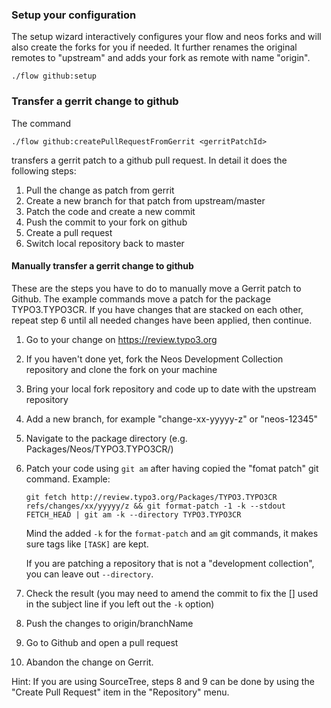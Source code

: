 ### Setup your configuration

The setup wizard interactively configures your flow and neos forks and will also create the forks for you if needed. 
It further renames the original remotes to "upstream" and adds your fork as remote with name "origin".  

	./flow github:setup


### Transfer a gerrit change to github

The command 

	./flow github:createPullRequestFromGerrit <gerritPatchId>

transfers a gerrit patch to a github pull request. In detail it does the following steps:

1. Pull the change as patch from gerrit
2. Create a new branch for that patch from upstream/master
3. Patch the code and create a new commit
4. Push the commit to your fork on github
5. Create a pull request
6. Switch local repository back to master


#### Manually transfer a gerrit change to github

These are the steps you have to do to manually move a Gerrit patch to Github. The example commands move a patch for the package TYPO3.TYPO3CR. If you have changes that are stacked on each other, repeat step 6 until all needed changes have been applied, then continue.

1. Go to your change on https://review.typo3.org
2. If you haven't done yet, fork the Neos Development Collection repository and clone the fork on your machine
3. Bring your local fork repository and code up to date with the upstream repository
4. Add a new branch, for example "change-xx-yyyyy-z" or "neos-12345"
5. Navigate to the package directory (e.g. Packages/Neos/TYPO3.TYPO3CR/)
6. Patch your code using `git am` after having copied the "fomat patch" git command. Example:

   `git fetch http://review.typo3.org/Packages/TYPO3.TYPO3CR refs/changes/xx/yyyyy/z && git format-patch -1 -k --stdout FETCH_HEAD | git am -k --directory TYPO3.TYPO3CR`

   Mind the added `-k` for the `format-patch` and `am` git commands, it makes sure tags like `[TASK]` are kept.
   
   If you are patching a repository that is not a "development collection", you can leave out `--directory`.
		
7. Check the result (you may need to amend the commit to fix the [<TAG>] used in the subject line if you left
   out the `-k` option)
8. Push the changes to origin/branchName
9. Go to Github and open a pull request
9. Abandon the change on Gerrit.

Hint: If you are using SourceTree, steps 8 and 9 can be done by using the "Create Pull Request" item in
the "Repository" menu.
